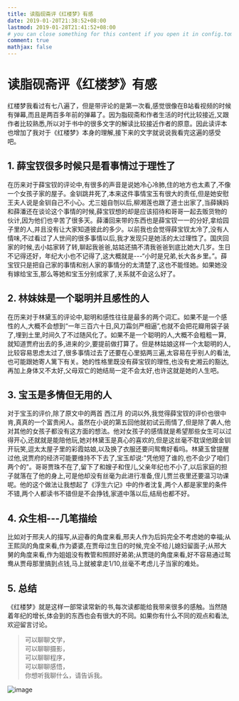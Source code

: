 ```yaml
---
title: 读脂砚斋评《红楼梦》有感
date: 2019-01-20T21:38:52+08:00
lastmod: 2019-01-28T21:41:52+08:00
# you can close something for this content if you open it in config.toml.
comment: true
mathjax: false
---
```


# 读脂砚斋评《红楼梦》有感

红楼梦我看过有七八遍了，但是带评论的是第一次看,感觉很像在B站看视频的时候有弹幕,而且是两百多年前的弹幕了。因为脂砚斋和作者生活的时代比较接近,又跟作者比较熟悉,所以对于书中的很多文字的解读比较接近作者的原意。因此读评本也增加了我对于《红楼梦》本身的理解,接下来的文字就说说我看完这遍的感受吧。

## 1. 薛宝钗很多时候只是看事情过于理性了

在历来对于薛宝钗的评论中,有很多的声音是说她冷心冷肺,住的地方也太素了,不像一个女孩子家的屋子。金钏跳井死了,本来这件事情宝玉有很大的责任,但是她安慰王夫人说是金钏自己不小心。尤三姐自刎以后,柳湘莲也跟了道士出家了,当薛姨妈和薛潘还在谈论这个事情的时候,薛宝钗想的却是应该招待和哥哥一起去贩货物的伙计,因为他们也辛苦了很多天。薛潘回来带的东西也是薛宝钗一一的分好,拿给园子里的人,并且没有让大家知道彼此的多少。以前我也会觉得薛宝钗太冷了,没有人情味,不过看过了人世间的很多事情以后,我才发现只是她活的太过理性了。国庆回家的时候,去小姑家转了转,聊起我爸爸,姑姑还搞不清我爸爸到底比她大几岁。生日不记得还好，年纪大小也不记得了,这大概就是---“小时是兄弟,长大各乡里。”。薛宝钗只是把自己家的事情和别人家的事情分的太清楚了,这也不能怪她。如果她没有嫁给宝玉,那么等她和宝玉分别成家了,关系就不会这么好了。

## 2. 林妹妹是一个聪明并且感性的人

在历来对于林黛玉的评论中,聪明和感性往往是最多的两个词汇。如果不是一个感性的人,大概不会想到“一年三百六十日,风刀霜剑严相逼”,也就不会把花瓣用袋子装了,埋到土里,时间久了不过随风化了。如果不是一个聪明的人,大概不会粗粗一算,就知道贾府出去的多,进来的少,要提前做打算了。但是林姑娘这样一个太聪明的人,比较容易思虑太过了,很多事情过去了还要在心里掂两三遍,太容易在乎别人的看法,也可能跟她寄人篱下有关。她的性格里既没有薛宝钗的理性,也没有史湘云的豁达,再加上身体又不太好,父母双亡的她结局一定不会太好,也许这就是她的人生吧。

## 3. 宝玉是多情但无用的人

对于宝玉的评价,除了原文中的两首 西江月 的词以外,我觉得薛宝钗的评价也很中肯,真真的一个富贵闲人。虽然在小说的第五回他就初试云雨情了,但是除了袭人,他对其他的女孩子都没有这方面的想法。他对女孩子的感情就是希望那些女生可以过得开心,还就就是能陪他玩,她对林黛玉是真心的喜欢的,但是这丝毫不耽误他跟金钏开玩笑,逗太太屋子里的彩霞姑娘,以及换了衣服还要问鸳鸯好看吗。林黛玉曾提醒过他,说贾府的经济可能要维持不下去了,宝玉却说:"凭他短了谁的,也不会少了咱们两个的"。哥哥贾珠不在了,留下了和嫂子和侄儿,父亲年纪也不小了,以后家庭的担子就落在了他的身上,可是他却没有丝毫为此进行准备,侄儿贾兰夜里还要温习功课呢。他的这个做法让我想起了《浮生六记》中的作者沈复,两个人都是家里的条件不错,两个人都读书不错但是不会挣钱,家道中落以后,结局也都不好。

## 4. 众生相---几笔描绘

比如对于邢夫人的描写,从迎春的角度来看,邢夫人作为后妈完全不考虑她的幸福;从王熙凤的角度来看,作为婆婆,在贾母过生日的时候,完全不给儿媳妇留面子;从邢大舅的角度来看,作为姐姐没有教管和照顾好弟弟;从贾琏的角度来看,好不容易通过鸳鸯从贾母那里搞到点钱,马上就被拿走1/10,丝毫不考虑儿子当家的难处。

## 5. 总结

《红楼梦》就是这样一部常读常新的书,每次读都能给我带来很多的感触。当然随着年纪的增长,体会到的东西也会有很大的不同。如果你有什么不同的观点和看法,欢迎留言讨论。

> 可以聊聊文学，   
> 可以聊聊摄影，   
> 可以聊聊程序，   
> 可以聊聊感悟，   
> 你想听我聊什么，请告诉我。

![image](https://mmbiz.qpic.cn/mmbiz_jpg/IDHaWiaS8DJpDWaY4ZNTpQR4riciaVTEqPkpwGNwbmUxHUjv8licNxNlD9IEia7rCb8KYibdRWCiamYGRfetNW1CyqWTQ/0?wx_fmt=jpeg)